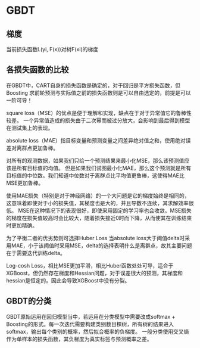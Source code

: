 # GBDT

## 梯度

当前损失函数L(yi, F(x))对树F(xi)的梯度

## 各损失函数的比较

在GBDT中，CART自身的损失函数是确定的，对于回归是平方损失函数，但 Boosting 求前轮预测与实际值之前的损失函数则是可以自由选定的，前提是可以一阶可导！

square loss（MSE）的优点是便于理解和实现，缺点在于对于异常值它的鲁棒性较差。
一个异常值造成的损失由于二次幂而被过分放大，会影响到最后得到模型在测试集上的表现。

absolute loss（MAE）指目标变量和预测变量之间差异绝对值之和，使用绝对误差对离群点更加鲁棒。

对所有的观测数据，如果我们只给一个预测结果来最小化MSE，那么该预测值应该是所有目标值的均值。
但是如果我们试图最小化MAE，那么这个预测就是所有目标值的中位数。我们知道中位数对于离群点比平均值更鲁棒，这使得MAE比MSE更加鲁棒。

使用MAE损失（特别是对于神经网络）的一个大问题是它的梯度始终是相同的，这意味着即使对于小的损失值，其梯度也是大的，并且导数不连续，其求解效率很低。
MSE在这种情况下的表现很好，即使采用固定的学习率也会收敛。MSE损失的梯度在损失值较高时会比较大，随着损失接近0时而下降，从而使其在训练结束时更加精确。

为了平衡二者的优劣势则可选择Huber Loss
当absolute loss大于阈值delta时采用MAE，小于该阈值时采用MSE，delta的选择表明什么是离群点，故其主要问题在于需要迭代训练delta。

Log-cosh Loss，相比MSE更加平滑，相比Huber函数处处可导，适合于XGBoost，但仍然存在梯度和Hessian问题，对于误差很大的预测，其梯度和hessian是恒定的。因此会导致XGBoost中没有分裂。

## GBDT的分类

GBDT原始运用在回归模型当中，若运用在分类模型中需要改成softmax + Boosting的形式。每一次迭代需要构建类别数目棵树，所有树的结果进入softmax，输出每个类别的概率，然后拟合概率的负梯度。
一般分类使用交叉熵作为单样本的损失函数，其负梯度为真实标签与预测概率之差。
